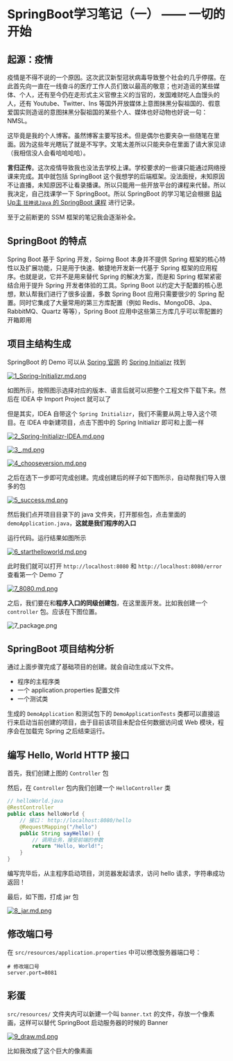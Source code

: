 # SpringBoot学习笔记（一） —— 一切的开始


## 起源：疫情

疫情是不得不说的一个原因。这次武汉新型冠状病毒导致整个社会的几乎停摆。在此首先向一直在一线奋斗的医疗工作人员们致以最高的敬意；也对造谣的某些媒体、个人，还有至今仍在走形式主义官僚主义的当官的，发国难财吃人血馒头的人，还有 Youtube、Twitter、Ins 等国外开放媒体上意图抹黑分裂祖国的、假意爱国实则造谣的意图抹黑分裂祖国的某些个人、媒体也好动物也好说一句：NMSL。

这毕竟是我的个人博客。虽然博客主要写技术。但是偶尔也要夹杂一些随笔在里面。因为这些年光瞎玩了就是不写字。文笔太差所以只能夹杂在里面了请大家见谅（我相信没人会看哈哈哈哈）。

**言归正传**。这次疫情导致我也没法去学校上课。学校要求的一些课只能通过网络授课来完成。其中就包括 SpringBoot 这个我想学的后端框架。没法面授，未知原因不让直播，未知原因不让看录播课。所以只能用一些开放平台的课程来代替。所以我决定，自己找课学一下 SpringBoot。所以 SpringBoot 的学习笔记会根据 [B站Up主 `狂神说Java` 的 SpringBoot 课程](https://www.bilibili.com/video/av75233634) 进行记录。

至于之前断更的 SSM 框架的笔记我会逐渐补全。

## SpringBoot 的特点

Spring Boot 基于 Spring 开发，Spirng Boot 本身并不提供 Spring 框架的核心特性以及扩展功能，只是用于快速、敏捷地开发新一代基于 Spring 框架的应用程序。也就是说，它并不是用来替代 Spring 的解决方案，而是和 Spring 框架紧密结合用于提升 Spring 开发者体验的工具。Spring Boot 以约定大于配置的核心思想，默认帮我们进行了很多设置，多数 Spring Boot 应用只需要很少的 Spring 配置。同时它集成了大量常用的第三方库配置（例如 Redis、MongoDB、Jpa、RabbitMQ、Quartz 等等），Spring Boot 应用中这些第三方库几乎可以零配置的开箱即用

## 项目主结构生成

SpringBoot 的 Demo 可以从 [Spring 官网](https://spring.io) 的 [Spring Initializr](https://start.spring.io/) 找到

[![1_Spring-Initializr.md.png](https://img.zephyrl.co/images/2020/02/18/1_Spring-Initializr.md.png)](https://img.zephyrl.co/image/No78)

如图所示，按照图示选择对应的版本、语言后就可以把整个工程文件下载下来。然后在 IDEA 中 Import Project 就可以了

但是其实，IDEA 自带这个 `Spring Initializr`，我们不需要从网上导入这个项目。在 IDEA 中新建项目，点击下图中的 Spring Initializr 即可和上面一样

[![2_Spring-Initializr-IDEA.md.png](https://img.zephyrl.co/images/2020/02/18/2_Spring-Initializr-IDEA.md.png)](https://img.zephyrl.co/image/NjyO)

[![3_.md.png](https://img.zephyrl.co/images/2020/02/18/3_.md.png)](https://img.zephyrl.co/image/NBK2)

[![4_chooseversion.md.png](https://img.zephyrl.co/images/2020/02/18/4_chooseversion.md.png)](https://img.zephyrl.co/image/N7YB)

之后在选下一步即可完成创建。完成创建后的样子如下图所示，自动帮我们导入很多的包

[![5_success.md.png](https://img.zephyrl.co/images/2020/02/18/5_success.md.png)](https://img.zephyrl.co/image/NTGK)

然后我们点开项目目录下的 java 文件夹，打开那些包，点击里面的 `demoApplication.java`，**这就是我们程序的入口**

运行代码。运行结果如图所示

[![6_starthelloworld.md.png](https://img.zephyrl.co/images/2020/02/18/6_starthelloworld.md.png)](https://img.zephyrl.co/image/N8sG)

此时我们就可以打开 `http://localhost:8080` 和 `http://localhost:8080/error` 查看第一个 Demo 了

[![7_8080.md.png](https://img.zephyrl.co/images/2020/02/18/7_8080.md.png)](https://img.zephyrl.co/image/NM3E)

之后，我们要在和**程序入口的同级创建包**，在这里面开发。比如我创建一个 `controller` 包。应该在下图位置。

![7_package.png](https://img.zephyrl.co/images/2020/02/18/7_package.png)

## SpringBoot 项目结构分析

通过上面步骤完成了基础项目的创建。就会自动生成以下文件。

- 程序的主程序类
- 一个 application.properties 配置文件
- 一个测试类

生成的 `DemoApplication` 和测试包下的 `DemoApplicationTests` 类都可以直接运行来启动当前创建的项目，由于目前该项目未配合任何数据访问或 Web 模块，程序会在加载完 Spring 之后结束运行。

## 编写 Hello, World HTTP 接口

首先，我们创建上图的 `Controller` 包

然后，在 `Controller` 包内我们创建一个 `HelloController` 类

```java
// helloWorld.java
@RestController
public class helloWorld {
    // 接口： http://localhost:8080/hello
    @RequestMapping("/hello")
    public String sayHello() {
        // 调用业务，接受前端的参数
        return "Hello, World!";
    }
}
```

编写完毕后，从主程序启动项目，浏览器发起请求，访问 hello 请求，字符串成功返回！

最后，如下图，打成 jar 包

[![8_jar.md.png](https://img.zephyrl.co/images/2020/02/19/8_jar.md.png)](https://img.zephyrl.co/image/Neai)

## 修改端口号

在 `src/resources/application.properties` 中可以修改服务器端口号：

```properties
# 修改端口号
server.port=8081
```

## 彩蛋

`src/resources/` 文件夹内可以新建一个叫 `banner.txt` 的文件，存放一个像素画，这样可以替代 SpringBoot 启动服务器的时候的 Banner

[![9_draw.md.png](https://img.zephyrl.co/images/2020/02/19/9_draw.md.png)](https://img.zephyrl.co/image/NgDR)

比如我改成了这个巨大的像素画
